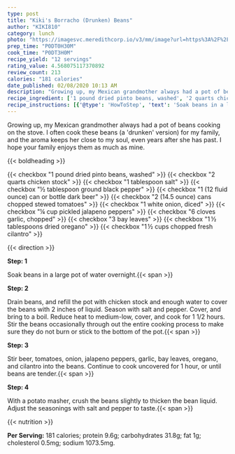 ```yaml
---
type: post
title: "Kiki's Borracho (Drunken) Beans"
author: "KIKI810"
category: lunch
photo: "https://imagesvc.meredithcorp.io/v3/mm/image?url=https%3A%2F%2Fimages.media-allrecipes.com%2Fuserphotos%2F522333.jpg"
prep_time: "P0DT0H30M"
cook_time: "P0DT3H0M"
recipe_yield: "12 servings"
rating_value: 4.568075117370892
review_count: 213
calories: "181 calories"
date_published: 02/08/2020 10:13 AM
description: "Growing up, my Mexican grandmother always had a pot of beans cooking on the stove.  I often cook these beans (a 'drunken' version) for my family, and the aroma keeps her close to my soul, even years after she has past. I hope your family enjoys them as much as mine."
recipe_ingredient: ['1 pound dried pinto beans, washed', '2 quarts chicken stock', '1 tablespoon salt', '½ tablespoon ground black pepper', '1 (12 fluid ounce) can or bottle dark beer', '2 (14.5 ounce) cans chopped stewed tomatoes', '1 white onion, diced', '¼ cup pickled jalapeno peppers', '6 cloves garlic, chopped', '3 bay leaves', '1\u2009½ tablespoons dried oregano', '1\u2009½ cups chopped fresh cilantro']
recipe_instructions: [{'@type': 'HowToStep', 'text': 'Soak beans in a large pot of water overnight.\n'}, {'@type': 'HowToStep', 'text': 'Drain beans, and refill the pot with chicken stock and enough water to cover the beans with 2 inches of liquid. Season with salt and pepper. Cover, and bring to a boil. Reduce heat to medium-low, cover, and cook for 1 1/2 hours. Stir the beans occasionally through out the entire cooking process to make sure they do not burn or stick to the bottom of the pot.\n'}, {'@type': 'HowToStep', 'text': 'Stir beer, tomatoes, onion, jalapeno peppers, garlic, bay leaves, oregano, and cilantro into the beans. Continue to cook uncovered for 1 hour, or until beans are tender.\n'}, {'@type': 'HowToStep', 'text': 'With a potato masher, crush the beans slightly to thicken the bean liquid. Adjust the seasonings with salt and pepper to taste.\n'}]
---
```


Growing up, my Mexican grandmother always had a pot of beans cooking on the stove.  I often cook these beans (a 'drunken' version) for my family, and the aroma keeps her close to my soul, even years after she has past. I hope your family enjoys them as much as mine. 

{{< boldheading >}}

{{< checkbox "1 pound dried pinto beans, washed" >}}
{{< checkbox "2 quarts chicken stock" >}}
{{< checkbox "1 tablespoon salt" >}}
{{< checkbox "½ tablespoon ground black pepper" >}}
{{< checkbox "1 (12 fluid ounce) can or bottle dark beer" >}}
{{< checkbox "2 (14.5 ounce) cans chopped stewed tomatoes" >}}
{{< checkbox "1  white onion, diced" >}}
{{< checkbox "¼ cup pickled jalapeno peppers" >}}
{{< checkbox "6 cloves garlic, chopped" >}}
{{< checkbox "3  bay leaves" >}}
{{< checkbox "1 ½ tablespoons dried oregano" >}}
{{< checkbox "1 ½ cups chopped fresh cilantro" >}}


{{< direction >}}

**Step: 1**

Soak beans in a large pot of water overnight.{{< span >}}

**Step: 2**

Drain beans, and refill the pot with chicken stock and enough water to cover the beans with 2 inches of liquid. Season with salt and pepper. Cover, and bring to a boil. Reduce heat to medium-low, cover, and cook for 1 1/2 hours. Stir the beans occasionally through out the entire cooking process to make sure they do not burn or stick to the bottom of the pot.{{< span >}}

**Step: 3**

Stir beer, tomatoes, onion, jalapeno peppers, garlic, bay leaves, oregano, and cilantro into the beans. Continue to cook uncovered for 1 hour, or until beans are tender.{{< span >}}

**Step: 4**

With a potato masher, crush the beans slightly to thicken the bean liquid. Adjust the seasonings with salt and pepper to taste.{{< span >}}

{{< nutrition >}}

**Per Serving:** 181 calories; protein 9.6g; carbohydrates 31.8g; fat 1g; cholesterol 0.5mg; sodium 1073.5mg.
